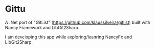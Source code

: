 Gittu
======

A .Net port of "GitList" (https://github.com/klaussilveira/gitlist) built with Nancy Framework and LibGit2Sharp.

I am developing this app while exploring/leanring NancyFx and LibGit2Sharp.
